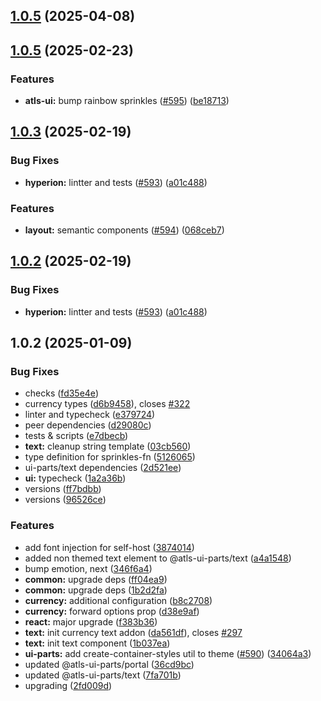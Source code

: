 

## [1.0.5](https://github.com/atls/hyperion/compare/@atls-ui-parts/text@1.0.5...@atls-ui-parts/text@1.0.5) (2025-04-08)






## [1.0.5](https://github.com/atls/hyperion/compare/@atls-ui-parts/text@1.0.3...@atls-ui-parts/text@1.0.5) (2025-02-23)


### Features


* **atls-ui:** bump rainbow sprinkles ([#595](https://github.com/atls/hyperion/issues/595)) ([be18713](https://github.com/atls/hyperion/commit/be1871351926c38605bbed4d7aa11a4759f80f3d))





## [1.0.3](https://github.com/atls/hyperion/compare/@atls-ui-parts/text@1.0.2...@atls-ui-parts/text@1.0.3) (2025-02-19)


### Bug Fixes


* **hyperion:** lintter and tests ([#593](https://github.com/atls/hyperion/issues/593)) ([a01c488](https://github.com/atls/hyperion/commit/a01c488064d6386f754aafd2eecb28a19396635e))

### Features


* **layout:** semantic components ([#594](https://github.com/atls/hyperion/issues/594)) ([068ceb7](https://github.com/atls/hyperion/commit/068ceb74a41d06d168151b96f942ebdd018a2a68))





## [1.0.2](https://github.com/atls/hyperion/compare/@atls-ui-parts/text@1.0.2...@atls-ui-parts/text@1.0.2) (2025-02-19)


### Bug Fixes


* **hyperion:** lintter and tests ([#593](https://github.com/atls/hyperion/issues/593)) ([a01c488](https://github.com/atls/hyperion/commit/a01c488064d6386f754aafd2eecb28a19396635e))





## 1.0.2 (2025-01-09)


### Bug Fixes


* checks ([fd35e4e](https://github.com/atls/hyperion/commit/fd35e4e5ee760fed44fc51d0dfc1d3fffaa27a9c))
* currency types ([d6b9458](https://github.com/atls/hyperion/commit/d6b9458f011c65d186e7b2b16130e5d5b34db6c3)), closes [#322](https://github.com/atls/hyperion/issues/322)
* linter and typecheck ([e379724](https://github.com/atls/hyperion/commit/e379724b7dbf3c8cba2b0b94647239b0b37c5fb8))
* peer dependencies ([d29080c](https://github.com/atls/hyperion/commit/d29080cb0950b04e65ab7755571e350d3450b4dd))
* tests & scripts ([e7dbecb](https://github.com/atls/hyperion/commit/e7dbecb12718ed243206a1ef92bbd4c45e026dbe))
* **text:** cleanup string template ([03cb560](https://github.com/atls/hyperion/commit/03cb5607f2bbe7066e5e5f94947dfa688a3d9849))
* type definition for sprinkles-fn ([5126065](https://github.com/atls/hyperion/commit/51260651ae11a6c25a58294bd8302f2b1eb171f8))
* ui-parts/text dependencies ([2d521ee](https://github.com/atls/hyperion/commit/2d521ee2749806cc6ce40f1481533b81826a207d))
* **ui:** typecheck ([1a2a36b](https://github.com/atls/hyperion/commit/1a2a36b8baeececd0b929dcdb94da3d38ae8ad1e))
* versions ([ff7bdbb](https://github.com/atls/hyperion/commit/ff7bdbb281c9f6e732b06461a0c633c8cc010e46))
* versions ([96526ce](https://github.com/atls/hyperion/commit/96526cec1a282886dee66adcf35429abac2cb6d6))

### Features


* add font injection for self-host ([3874014](https://github.com/atls/hyperion/commit/3874014f7d31051ff6531fc2be8f7b96a1333d9e))
* added non themed text element to @atls-ui-parts/text ([a4a1548](https://github.com/atls/hyperion/commit/a4a154869b5799d75b98596de1e95df06572e84d))
* bump emotion, next ([346f6a4](https://github.com/atls/hyperion/commit/346f6a43978912f3be4b09031933ab2a572907b2))
* **common:** upgrade deps ([ff04ea9](https://github.com/atls/hyperion/commit/ff04ea97e10efa26d27a27c37337e5afc62e47bb))
* **common:** upgrade deps ([1b2d2fa](https://github.com/atls/hyperion/commit/1b2d2fac134ec0c834b9410dcf783d2a80278691))
* **currency:** additional configuration ([b8c2708](https://github.com/atls/hyperion/commit/b8c27082761638ca08f12db182fa8a03ca79db91))
* **currency:** forward options prop ([d38e9af](https://github.com/atls/hyperion/commit/d38e9af1498147d9e65ad155b65ff389d5bb1287))
* **react:** major upgrade ([f383b36](https://github.com/atls/hyperion/commit/f383b36618f9daa1b137b394de7a55a03bec25b4))
* **text:** init currency text addon ([da561df](https://github.com/atls/hyperion/commit/da561df1f413182373fd2563a1d37f05d66497d0)), closes [#297](https://github.com/atls/hyperion/issues/297)
* **text:** init text component ([1b037ea](https://github.com/atls/hyperion/commit/1b037ea7e3644c6b6738e263938bc710ccbd5bfc))
* **ui-parts:** add create-container-styles util to theme ([#590](https://github.com/atls/hyperion/issues/590)) ([34064a3](https://github.com/atls/hyperion/commit/34064a384192b781fd6d667857f568d4f42228a4))
* updated @atls-ui-parts/portal ([36cd9bc](https://github.com/atls/hyperion/commit/36cd9bc7471a57ae492d9bbda544fdaff0cb89f4))
* updated @atls-ui-parts/text ([7fa701b](https://github.com/atls/hyperion/commit/7fa701bbe2f3c4dfe6c7d31235d9f7a716ba25d2))
* upgrading ([2fd009d](https://github.com/atls/hyperion/commit/2fd009d9b9fcf0440e865f48ad8571adda170de6))


